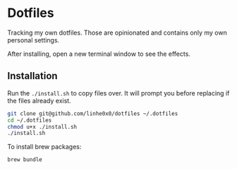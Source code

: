 # Dotfiles

Tracking my own dotfiles. Those are opinionated and contains only my own personal settings.

After installing, open a new terminal window to see the effects.

## Installation

Run the `./install.sh` to copy files over. It will prompt you before replacing if the files already exist.

```sh
git clone git@github.com/linhe0x0/dotfiles ~/.dotfiles
cd ~/.dotfiles
chmod u+x ./install.sh
./install.sh
```

To install brew packages:

```
brew bundle
```
